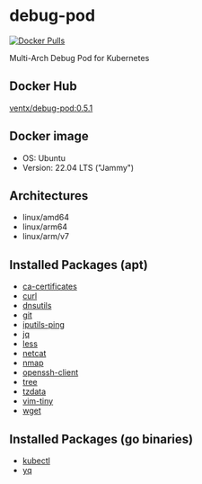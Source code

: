 # debug-pod

[![Docker Pulls](https://img.shields.io/docker/pulls/ventx/debug-pod.svg)](https://hub.docker.com/r/ventx/debug-pod/)

Multi-Arch Debug Pod for Kubernetes


## Docker Hub

[ventx/debug-pod:0.5.1](https://hub.docker.com/r/ventx/debug-pod) <!-- {x-release-please-version} -->


## Docker image

* OS: Ubuntu
* Version: 22.04 LTS ("Jammy")


## Architectures

* linux/amd64
* linux/arm64
* linux/arm/v7


## Installed Packages (apt)

* [ca-certificates](https://packages.ubuntu.com/jammy/ca-certificates)
* [curl](https://packages.ubuntu.com/jammy/curl)
* [dnsutils](https://packages.ubuntu.com/jammy/bind9-dnsutils)
* [git](https://packages.ubuntu.com/jammy/git)
* [iputils-ping](https://packages.ubuntu.com/jammy/iputils-ping)
* [jq](https://packages.ubuntu.com/jammy/jq)
* [less](https://packages.ubuntu.com/jammy/less)
* [netcat](https://packages.ubuntu.com/jammy/netcat)
* [nmap](https://packages.ubuntu.com/jammy/nmap)
* [openssh-client](https://packages.ubuntu.com/jammy/openssh-client)
* [tree](https://packages.ubuntu.com/jammy/tree)
* [tzdata](https://packages.ubuntu.com/jammy/tzdata)
* [vim-tiny](https://packages.ubuntu.com/jammy/vim-tiny)
* [wget](https://packages.ubuntu.com/jammy/wget)


## Installed Packages (go binaries)

* [kubectl](https://github.com/kubernetes/kubectl)
* [yq](https://github.com/mikefarah/yq)

